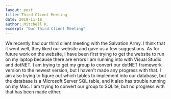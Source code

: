 ```yaml
---
layout: post
title: Third Client Meeting
date: 2019-11-18
author: Mitchell R.
excerpt: "Our Third Client Meeting"
---
```


We recently had our third client meeting with the Salvation Army. I think that it went well,
they liked our website and gave us a few suggestions. As for future work on the website,
I have been first trying to get the website to run on my laptop because there are errors
I am running into with Visual Studio and dotNET. I am trying to get my group to convert
our dotNET framework version to the newest version, but I haven't made any progress with that.
I am also trying to figure out which tables to implement into our database, but the database
is a Microsoft Server SQL table, and it also has trouble running on my Mac. I am trying to convert
our group to SQLite, but no progress with that has been made either.
